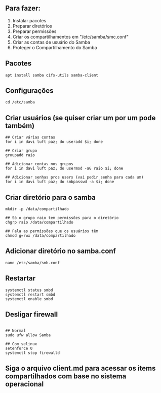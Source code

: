 ## Para fazer:

1. Instalar pacotes
2. Preparar diretórios
3. Preparar permissões
4. Criar os compartilhamentos em "/etc/samba/smc.conf"
5. Criar as contas de usuário do Samba
6. Proteger o Compartilhamento do Samba

## Pacotes

```
apt install samba cifs-utils samba-client
```

## Configurações

```
cd /etc/samba
```

## Criar usuários (se quiser criar um por um pode também)

```
## Criar várias contas
for i in davi luft paz; do useradd $i; done

## Criar grupo
groupadd raio

## Adicionar contas nos grupos
for i in davi luft paz; do usermod -aG raio $i; done

## Adicionar senhas pros users (vai pedir senha para cada um)
for i in davi luft paz; do smbpasswd -a $i; done
```

## Criar diretório para o samba

```
mkdir -p /data/compartilhado

## Só o grupo raio tem permissões para o diretório
chgrp raio /data/compartilhado

## Fala as permissões que os usuários têm
chmod g=rwx /data/compartilhado
```

## Adicionar diretório no samba.conf

```
nano /etc/samba/smb.conf
```

## Restartar

```
systemctl status smbd
systemctl restart smbd
systemctl enable smbd
```

## Desligar firewall

```

## Normal
sudo ufw allow Samba

## Com selinux
setenforce 0
systemctl stop firewalld
```

## Siga o arquivo client.md para acessar os items compartilhados com base no sistema operacional

